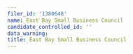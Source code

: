 ```yaml
---
filer_id: '1380648'
name: East Bay Small Business Council
candidate_controlled_id: ''
data_warning: 
title: East Bay Small Business Council
---
```

